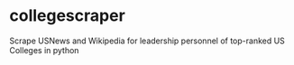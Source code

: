 # collegescraper
Scrape USNews and Wikipedia for leadership personnel of top-ranked US Colleges in python
